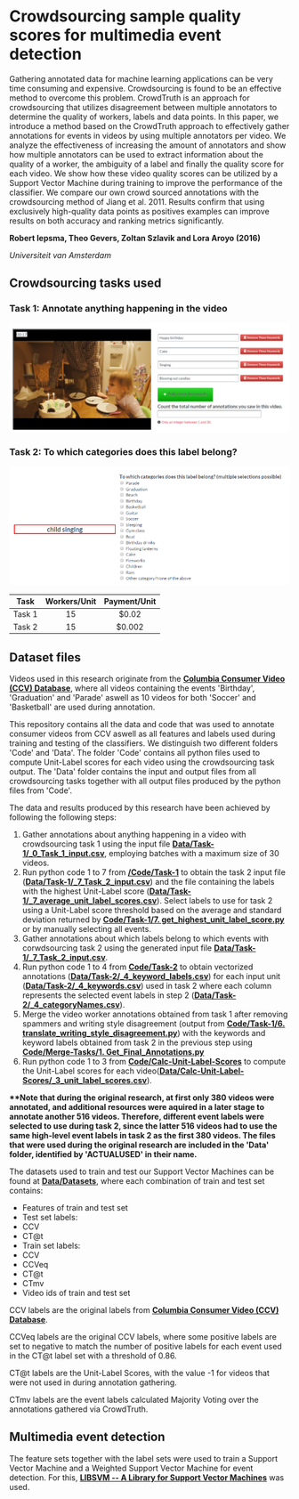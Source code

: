 # Crowdsourcing sample quality scores for multimedia event detection

Gathering annotated data for machine learning applications can be very time consuming and expensive. Crowdsourcing is found to be an effective method to overcome this problem. CrowdTruth is an approach for crowdsourcing that utilizes disagreement between multiple annotators to determine the quality of workers, labels and data points. In this paper, we introduce a method based on the CrowdTruth approach to effectively gather annotations for events in videos by using multiple annotators per video. We analyze the effectiveness of increasing the amount of annotators and show how multiple annotators can be used to extract information about the quality of a worker, the ambiguity of a label and finally the quality score for each video. We show how these video quality scores can be utilized by a Support Vector Machine during training to improve the performance of the classifier. We compare our own crowd sourced annotations with the crowdsourcing method of Jiang et al. 2011. Results confirm that using exclusively high-quality data points as positives examples can improve results on both accuracy and ranking metrics significantly. 

**Robert Iepsma, Theo Gevers, Zoltan Szlavik and Lora Aroyo (2016)**

*Universiteit van Amsterdam*

## Crowdsourcing tasks used
### Task 1: Annotate anything happening in the video
![Fig.1: Task 1.](https://raw.githubusercontent.com/CrowdTruth/Events-in-videos/master/img/task1.png)
### Task 2: To which categories does this label belong?
![Fig.2: Task 2.](https://raw.githubusercontent.com/CrowdTruth/Events-in-videos/master/img/task2.png)

| Task     | Workers/Unit     | Payment/Unit     |
|----------|:----------------:|:----------------:|
| Task 1   | 15               | $0.02            |
| Task 2   | 15               | $0.002           |

## Dataset files 

Videos used in this research originate from the **[Columbia Consumer Video (CCV) Database](http://www.ee.columbia.edu/ln/dvmm/CCV/)**, where all videos containing the events 'Birthday', 'Graduation' and 'Parade' aswell as 10 videos for both 'Soccer' and 'Basketball' are used during annotation.

This repository contains all the data and code that was used to annotate consumer videos from CCV aswell as all features and labels used during training and testing of the classifiers. We distinguish two different folders 'Code' and 'Data'. The folder 'Code' contains all python files used to compute Unit-Label scores for each video using the crowdsourcing task output. The 'Data' folder contains the input and output files from all crowdsourcing tasks together with all output files produced by the python files from 'Code'.

The data and results produced by this research have been achieved by following the following steps:
 1. Gather annotations about anything happening in a video with crowdsourcing task 1 using the input file  **[Data/Task-1/_0_Task_1_input.csv](https://github.com/CrowdTruth/Events-in-videos/blob/master/Data/Task-1/_0_Task_1_input.csv)**, employing batches with a maximum size of 30 videos. 
 2. Run python code 1 to 7 from **[/Code/Task-1](https://github.com/CrowdTruth/Events-in-videos/tree/master/Code/Task-1)** to obtain the task 2 input file (**[Data/Task-1/_7_Task_2_input.csv](https://github.com/CrowdTruth/Events-in-videos/blob/master/Data/Task-1/_7_Task_2_input.csv)**) and the file containing the labels with the highest Unit-Label score (**[Data/Task-1/_7_average_unit_label_scores.csv](https://github.com/CrowdTruth/Events-in-videos/blob/master/Data/Task-1/_7_average_unit_label_scores.csv)**). Select labels to use for task 2 using a Unit-Label score threshold based on the average and standard deviation returned by **[Code/Task-1/7. get_highest_unit_label_score.py](https://github.com/CrowdTruth/Events-in-videos/blob/master/Code/Task-1/7.%20get_highest_unit_label_score.py)** or by manually selecting all events.
 3. Gather annotations about which labels belong to which events with corwdsourcing task 2 using the generated input file **[Data/Task-1/_7_Task_2_input.csv](https://github.com/CrowdTruth/Events-in-videos/blob/master/Data/Task-1/_7_Task_2_input.csv)**. 
 4. Run python code 1 to 4 from **[Code/Task-2](https://github.com/CrowdTruth/Events-in-videos/tree/master/Code/Task-2)** to obtain vectorized annotations (**[Data/Task-2/_4_keyword_labels.csv](https://github.com/CrowdTruth/Events-in-videos/blob/master/Data/Task-2/_4_keyword_labels.csv)**) for each input unit (**[Data/Task-2/_4_keywords.csv](https://github.com/CrowdTruth/Events-in-videos/blob/master/Data/Task-2/_4_keywords.csv)**) used in task 2 where each column represents the selected event labels in step 2 (**[Data/Task-2/_4_categoryNames.csv](https://github.com/CrowdTruth/Events-in-videos/blob/master/Data/Task-2/_4_categoryNames.csv)**).
 5. Merge the video worker annotations obtained from task 1 after removing spammers and writing style disagreement (output from **[Code/Task-1/6. translate_writing_style_disagreement.py](https://github.com/CrowdTruth/Events-in-videos/blob/master/Code/Task-1/6.%20translate_writing_style_disagreement.py)**) with the keywords and keyword labels obtained from task 2 in the previous step using **[Code/Merge-Tasks/1. Get_Final_Annotations.py](https://github.com/CrowdTruth/Events-in-videos/blob/master/Code/Merge-Tasks/1.%20Get_Final_Annotations.py)**
 6. Run python code 1 to 3 from **[Code/Calc-Unit-Label-Scores](https://github.com/CrowdTruth/Events-in-videos/tree/master/Code/Calc-Unit-Label-Scores)** to compute the Unit-Label scores for each video(**[Data/Calc-Unit-Label-Scores/_3_unit_label_scores.csv](https://github.com/CrowdTruth/Events-in-videos/blob/master/Data/Calc-Unit-Label-Scores/_3_unit_label_scores.csv)**).

**\*\*Note that during the original research, at first only 380 videos were annotated, and additional resources were aquired in a later stage to annotate another 516 videos. Therefore, different event labels were selected to use during task 2, since the latter 516 videos had to use the same high-level event labels in task 2 as the first 380 videos. The files that were used during the original research are included in the 'Data' folder, identified by 'ACTUALUSED' in their name.**
 
The datasets used to train and test our Support Vector Machines can be found at **[Data/Datasets](https://github.com/CrowdTruth/Events-in-videos/tree/master/Data/Datasets)**, where each combination of train and test set contains:
* Features of train and test set
* Test set labels:
 * CCV 
 * CT@t 
* Train set labels:
 * CCV 
 * CCVeq
 * CT@t
 * CTmv
* Video ids of train and test set 
 
CCV labels are the original labels from **[Columbia Consumer Video (CCV) Database](http://www.ee.columbia.edu/ln/dvmm/CCV/)**.

CCVeq labels are the original CCV labels, where some positive labels are set to negative to match the number of positive labels for each event used in the CT@t label set with a threshold of 0.86.

CT@t labels are the Unit-Label Scores, with the value -1 for videos that were not used in during annotation gathering.

CTmv labels are the event labels calculated Majority Voting over the annotations gathered via CrowdTruth.

## Multimedia event detection 

The feature sets together with the label sets were used to train a Support Vector Machine and a Weighted Support Vector Machine for event detection. For this, **[LIBSVM -- A Library for Support Vector Machines](https://www.csie.ntu.edu.tw/~cjlin/libsvm/)** was used. 
